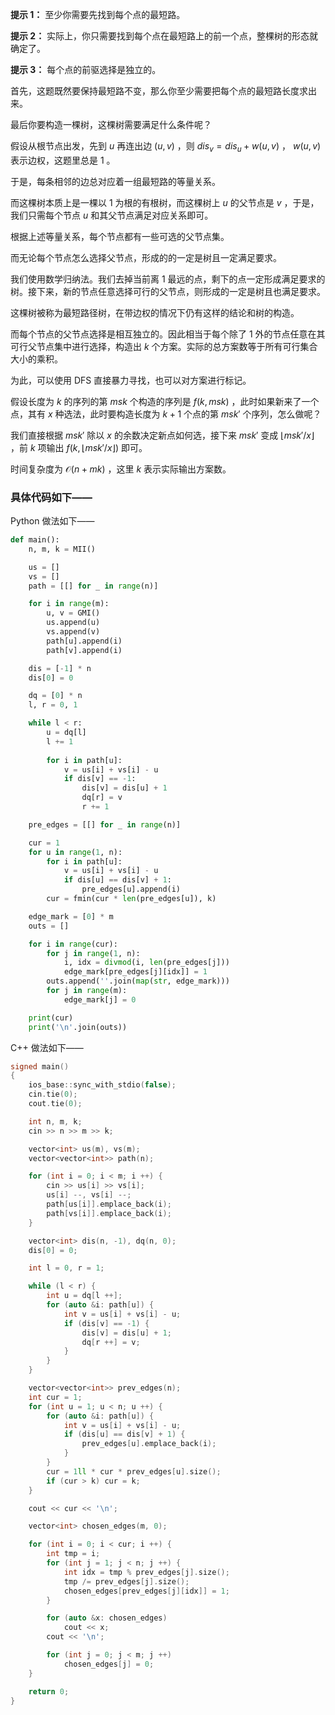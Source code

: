 **提示 1：** 至少你需要先找到每个点的最短路。

**提示 2：** 实际上，你只需要找到每个点在最短路上的前一个点，整棵树的形态就确定了。

**提示 3：** 每个点的前驱选择是独立的。

首先，这题既然要保持最短路不变，那么你至少需要把每个点的最短路长度求出来。

最后你要构造一棵树，这棵树需要满足什么条件呢？

假设从根节点出发，先到 $u$ 再连出边 $(u,v)$ ，则 $dis_v=dis_u+w(u,v)$ ， $w(u,v)$ 表示边权，这题里总是 $1$ 。

于是，每条相邻的边总对应着一组最短路的等量关系。

而这棵树本质上是一棵以 $1$ 为根的有根树，而这棵树上 $u$ 的父节点是 $v$ ，于是，我们只需每个节点 $u$ 和其父节点满足对应关系即可。

根据上述等量关系，每个节点都有一些可选的父节点集。

而无论每个节点怎么选择父节点，形成的的一定是树且一定满足要求。

我们使用数学归纳法。我们去掉当前离 $1$ 最远的点，剩下的点一定形成满足要求的树。接下来，新的节点任意选择可行的父节点，则形成的一定是树且也满足要求。

这棵树被称为最短路径树，在带边权的情况下仍有这样的结论和树的构造。

而每个节点的父节点选择是相互独立的。因此相当于每个除了 $1$ 外的节点任意在其可行父节点集中进行选择，构造出 $k$ 个方案。实际的总方案数等于所有可行集合大小的乘积。

为此，可以使用 DFS 直接暴力寻找，也可以对方案进行标记。

假设长度为 $k$ 的序列的第 $msk$ 个构造的序列是 $f(k,msk)$ ，此时如果新来了一个点，其有 $x$ 种选法，此时要构造长度为 $k+1$ 个点的第 $msk'$ 个序列，怎么做呢？

我们直接根据 $msk'$ 除以 $x$ 的余数决定新点如何选，接下来 $msk'$ 变成 $\lfloor msk'/x\rfloor$ ，前 $k$ 项输出 $f(k,  \lfloor msk'/x\rfloor)$ 即可。

时间复杂度为 $\mathcal{O}(n+mk)$ ，这里 $k$ 表示实际输出方案数。

### 具体代码如下——

Python 做法如下——

```Python []
def main():
    n, m, k = MII()

    us = []
    vs = []
    path = [[] for _ in range(n)]

    for i in range(m):
        u, v = GMI()
        us.append(u)
        vs.append(v)
        path[u].append(i)
        path[v].append(i)

    dis = [-1] * n
    dis[0] = 0

    dq = [0] * n
    l, r = 0, 1

    while l < r:
        u = dq[l]
        l += 1
        
        for i in path[u]:
            v = us[i] + vs[i] - u
            if dis[v] == -1:
                dis[v] = dis[u] + 1
                dq[r] = v
                r += 1

    pre_edges = [[] for _ in range(n)]

    cur = 1
    for u in range(1, n):
        for i in path[u]:
            v = us[i] + vs[i] - u
            if dis[u] == dis[v] + 1:
                pre_edges[u].append(i)
        cur = fmin(cur * len(pre_edges[u]), k)

    edge_mark = [0] * m
    outs = []

    for i in range(cur):
        for j in range(1, n):
            i, idx = divmod(i, len(pre_edges[j]))
            edge_mark[pre_edges[j][idx]] = 1
        outs.append(''.join(map(str, edge_mark)))
        for j in range(m):
            edge_mark[j] = 0

    print(cur)
    print('\n'.join(outs))
```

C++ 做法如下——

```cpp []
signed main()
{
    ios_base::sync_with_stdio(false);
    cin.tie(0);
    cout.tie(0);

    int n, m, k;
    cin >> n >> m >> k;

    vector<int> us(m), vs(m);
    vector<vector<int>> path(n);

    for (int i = 0; i < m; i ++) {
        cin >> us[i] >> vs[i];
        us[i] --, vs[i] --;
        path[us[i]].emplace_back(i);
        path[vs[i]].emplace_back(i);
    }

    vector<int> dis(n, -1), dq(n, 0);
    dis[0] = 0;

    int l = 0, r = 1;

    while (l < r) {
        int u = dq[l ++];
        for (auto &i: path[u]) {
            int v = us[i] + vs[i] - u;
            if (dis[v] == -1) {
                dis[v] = dis[u] + 1;
                dq[r ++] = v;
            }
        }
    }

    vector<vector<int>> prev_edges(n);
    int cur = 1;
    for (int u = 1; u < n; u ++) {
        for (auto &i: path[u]) {
            int v = us[i] + vs[i] - u;
            if (dis[u] == dis[v] + 1) {
                prev_edges[u].emplace_back(i);
            }
        }
        cur = 1ll * cur * prev_edges[u].size();
        if (cur > k) cur = k;
    }

    cout << cur << '\n';

    vector<int> chosen_edges(m, 0);

    for (int i = 0; i < cur; i ++) {
        int tmp = i;
        for (int j = 1; j < n; j ++) {
            int idx = tmp % prev_edges[j].size();
            tmp /= prev_edges[j].size();
            chosen_edges[prev_edges[j][idx]] = 1;
        }

        for (auto &x: chosen_edges)
            cout << x;
        cout << '\n';

        for (int j = 0; j < m; j ++)
            chosen_edges[j] = 0;
    }

    return 0;
}
``` 